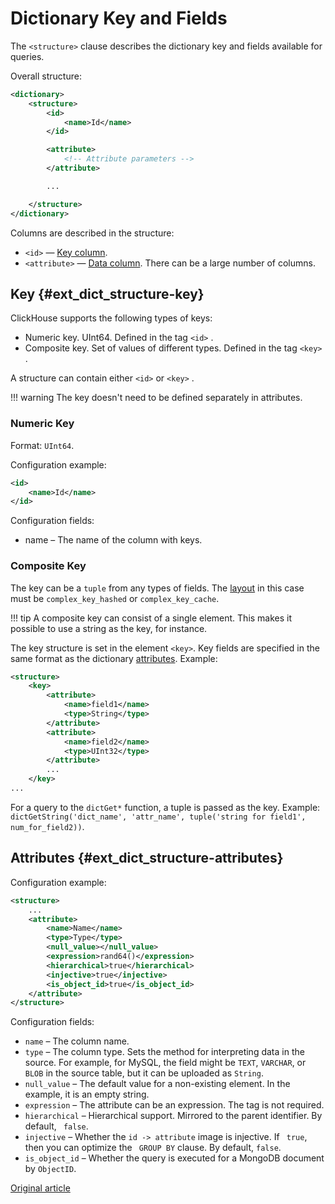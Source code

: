 
# Dictionary Key and Fields

The `<structure>` clause describes the dictionary key and fields available for queries.

Overall structure:

```xml
<dictionary>
    <structure>
        <id>
            <name>Id</name>
        </id>

        <attribute>
            <!-- Attribute parameters -->
        </attribute>

        ...

    </structure>
</dictionary>
```

Columns are described in the structure:

- `<id>` — [Key column](external_dicts_dict_structure.md#ext_dict_structure-key).
- `<attribute>` — [Data column](external_dicts_dict_structure.md#ext_dict_structure-attributes). There can be a large number of columns.


## Key {#ext_dict_structure-key}

ClickHouse supports the following types of keys:

- Numeric key. UInt64. Defined in the tag `<id>` .
- Composite key. Set of values of different types. Defined in the tag `<key>` .

A structure can contain either `<id>` or `<key>` .

!!! warning
    The key doesn't need to be defined separately in attributes.

### Numeric Key

Format: `UInt64`.

Configuration example:

```xml
<id>
    <name>Id</name>
</id>
```

Configuration fields:

- name – The name of the column with keys.

### Composite Key

The key can be a `tuple` from any types of fields. The [layout](external_dicts_dict_layout.md) in this case must be `complex_key_hashed` or `complex_key_cache`.

!!! tip
    A composite key can consist of a single element. This makes it possible to use a string as the key, for instance.

The key structure is set in the element `<key>`. Key fields are specified in the same format as the dictionary [attributes](external_dicts_dict_structure.md). Example:

```xml
<structure>
    <key>
        <attribute>
            <name>field1</name>
            <type>String</type>
        </attribute>
        <attribute>
            <name>field2</name>
            <type>UInt32</type>
        </attribute>
        ...
    </key>
...
```

For a query to the `dictGet*` function, a tuple is passed as the key. Example: `dictGetString('dict_name', 'attr_name', tuple('string for field1', num_for_field2))`.


## Attributes {#ext_dict_structure-attributes}

Configuration example:

```xml
<structure>
    ...
    <attribute>
        <name>Name</name>
        <type>Type</type>
        <null_value></null_value>
        <expression>rand64()</expression>
        <hierarchical>true</hierarchical>
        <injective>true</injective>
        <is_object_id>true</is_object_id>
    </attribute>
</structure>
```

Configuration fields:

- `name` – The column name.
- `type` – The column type. Sets the method for interpreting data in the source. For example, for MySQL, the field might be `TEXT`, `VARCHAR`, or `BLOB` in the source table, but it can be uploaded as `String`.
- `null_value` – The default value for a non-existing element. In the example, it is an empty string.
- `expression` – The attribute can be an expression. The tag is not required.
- `hierarchical` – Hierarchical support. Mirrored to the parent identifier. By default, ` false`.
- `injective` – Whether the `id -> attribute` image is injective. If ` true`, then you can optimize the ` GROUP BY` clause. By default, `false`.
- `is_object_id` – Whether the query is executed for a MongoDB document by `ObjectID`.

[Original article](https://clickhouse.yandex/docs/en/query_language/dicts/external_dicts_dict_structure/) <!--hide-->

